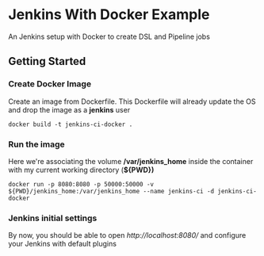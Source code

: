 # Jenkins With Docker Example
An Jenkins setup with Docker to create DSL and Pipeline jobs

## Getting Started

### Create Docker Image

Create an image from Dockerfile. This Dockerfile will already update the OS and drop the image as a **jenkins** user

```
docker build -t jenkins-ci-docker .
```

### Run the image

Here we're associating the volume **/var/jenkins_home** inside the container with my current working directory (**${PWD})**

```
docker run -p 8080:8080 -p 50000:50000 -v ${PWD}/jenkins_home:/var/jenkins_home --name jenkins-ci -d jenkins-ci-docker
```

### Jenkins initial settings

By now, you should be able to open *http://localhost:8080/* and configure your Jenkins with default plugins